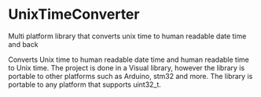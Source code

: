 # UnixTimeConverter
Multi platform library that converts unix time to human readable date time and back

Converts Unix time to human readable date time and human readable time to Unix time. The project is done in a Visual library, however the
library is portable to other platforms such as Arduino, stm32 and more. The library is portable to any platform that supports uint32_t.


